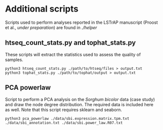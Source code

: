 # Additional scripts

Scripts used to perform analyses reported in the LSTrAP manuscript (Proost et al., *under preparation*) are found in 
*./helper*

## htseq_count_stats.py and tophat_stats.py

These scripts will extract the statistics used to assess the quality of samples. 

    python3 htseq_count_stats.py ./path/to/htseq/files > output.txt
    python3 tophat_stats.py ./path/to/tophat/output > output.txt
    
## PCA powerlaw

Script to perform a PCA analysis on the *Sorghum bicolor* data (case study) and draw the node degree distribution. The
required data is included here as well. Note that this script requires sklearn and seaborn.

    python3 pca_powerlaw ./data/sbi.expression.matrix.tpm.txt ./data/sbi_annotation.txt ./data/sbi.power_law.R07.txt
    
